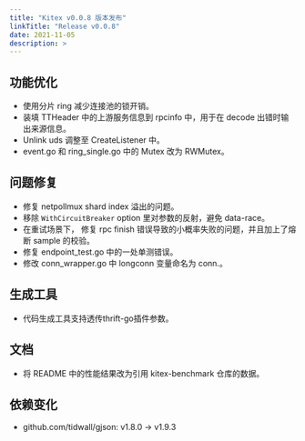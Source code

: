 ```yaml
---
title: "Kitex v0.0.8 版本发布"
linkTitle: "Release v0.0.8"
date: 2021-11-05
description: >
---
```


## 功能优化  

- 使用分片 ring 减少连接池的锁开销。
- 装填 TTHeader 中的上游服务信息到 rpcinfo 中，用于在 decode 出错时输出来源信息。
- Unlink uds 调整至 CreateListener 中。
- event.go 和 ring_single.go 中的 Mutex 改为 RWMutex。  

## 问题修复  

- 修复 netpollmux shard index 溢出的问题。
- 移除 `WithCircuitBreaker` option 里对参数的反射，避免 data-race。
- 在重试场景下， 修复 rpc finish 错误导致的小概率失败的问题，并且加上了熔断 sample 的校验。
- 修复 endpoint_test.go 中的一处单测错误。
- 修改 conn_wrapper.go 中 longconn 变量命名为 conn.。  

## 生成工具  

- 代码生成工具支持透传thrift-go插件参数。  

## 文档  

- 将 README 中的性能结果改为引用 kitex-benchmark 仓库的数据。

## 依赖变化  

- github.com/tidwall/gjson: v1.8.0 -> v1.9.3
